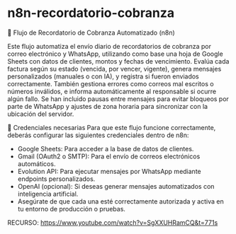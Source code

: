 # n8n-recordatorio-cobranza
📌 Flujo de Recordatorio de Cobranza Automatizado (n8n)

Este flujo automatiza el envío diario de recordatorios de cobranza por correo electrónico y WhatsApp, utilizando como base una hoja de Google Sheets con datos de clientes, montos y fechas de vencimiento. Evalúa cada factura según su estado (vencida, por vencer, vigente), genera mensajes personalizados (manuales o con IA), y registra si fueron enviados correctamente. También gestiona errores como correos mal escritos o números inválidos, e informa automáticamente al responsable si ocurre algún fallo. Se han incluido pausas entre mensajes para evitar bloqueos por parte de WhatsApp y ajustes de zona horaria para sincronizar con la ubicación del servidor.

🔐 Credenciales necesarias
Para que este flujo funcione correctamente, deberás configurar las siguientes credenciales dentro de n8n:
- Google Sheets: Para acceder a la base de datos de clientes.
- Gmail (OAuth2 o SMTP): Para el envío de correos electrónicos automáticos.
- Evolution API: Para ejecutar mensajes por WhatsApp mediante endpoints personalizados.
- OpenAI (opcional): Si deseas generar mensajes automatizados con inteligencia artificial.
- Asegúrate de que cada una esté correctamente autorizada y activa en tu entorno de producción o pruebas.

RECURSO: https://www.youtube.com/watch?v=SgXXUHRamCQ&t=771s
